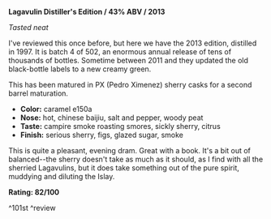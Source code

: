 **Lagavulin Distiller's Edition / 43% ABV / 2013**

*Tasted neat*

I've reviewed this once before, but here we have the 2013 edition, distilled in 1997.  It is batch 4 of 502, an enormous annual release of tens of thousands of bottles.  Sometime between 2011 and they updated the old black-bottle labels to a new creamy green.

This has been matured in PX (Pedro Ximenez) sherry casks for a second barrel maturation.

* **Color:** caramel e150a
* **Nose:** hot, chinese baijiu, salt and pepper, woody peat
* **Taste:** campire smoke roasting smores, sickly sherry, citrus
* **Finish:** serious sherry, figs, glazed sugar, smoke

This is quite a pleasant, evening dram.  Great with a book.  It's a bit out of balanced--the sherry doesn't take as much as it should, as I find with all the sherried Lagavulins, but it does take something out of the pure spirit, muddying and diluting the Islay.

**Rating: 82/100**

^101st ^review
